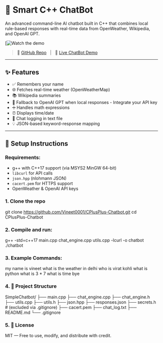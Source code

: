 # 🤖 Smart C++ ChatBot

An advanced command-line AI chatbot built in C++ that combines local rule-based responses with real-time data from OpenWeather, Wikipedia, and OpenAI GPT.

[![Watch the demo](https://github.com/Vineet0001/CPlusPlus-Chatbot/tree/video)


> 🔗 [GitHub Repo](https://github.com/Vineet0001/CPlusPlus-Chatbot) &nbsp; | &nbsp; 🧠 [Live ChatBot Demo](https://youtu.be/wqwePB8FMj4?si=dbMX7-fYOHhZjwlM)

---

## ✨ Features

- ✅ Remembers your name
- 🌐 Fetches real-time weather (OpenWeatherMap)
- 📚 Wikipedia summaries
- 🧠 Fallback to OpenAI GPT when local responses - Integrate your API key
- ➗ Handles math expressions
- ⏰ Displays time/date
- 📄 Chat logging in text file
- 💡 JSON-based keyword-response mapping

---

## 🔧 Setup Instructions

### Requirements:
- g++ with C++17 support (via MSYS2 MinGW 64-bit)
- `libcurl` for API calls
- `json.hpp` (nlohmann JSON)
- `cacert.pem` for HTTPS support
- OpenWeather & OpenAI API keys

### 1. Clone the repo

git clone https://github.com/Vineet0001/CPlusPlus-Chatbot.git
cd CPlusPlus-Chatbot

### 2. Compile and run:
g++ -std=c++17 main.cpp chat_engine.cpp utils.cpp -lcurl -o chatbot
./chatbot

### 3. Example Commands:
my name is vineet
what is the weather in delhi
who is virat kohli
what is python
what is 3 * 7
what is time
bye


### 4. 📁 Project Structure
SimpleChatbot/
├── main.cpp
├── chat_engine.cpp
├── chat_engine.h
├── utils.cpp
├── utils.h
├── json.hpp
├── responses.json
├── secrets.h           # (excluded via .gitignore)
├── cacert.pem
├── chat_log.txt
├── README.md
└── .gitignore


### 5. 📜 License
MIT — Free to use, modify, and distribute with credit.



